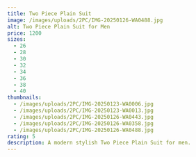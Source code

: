 ```yaml
---
title: Two Piece Plain Suit
image: /images/uploads/2PC/IMG-20250126-WA0488.jpg
alt: Two Piece Plain Suit for Men
price: 1200
sizes:
  - 26
  - 28
  - 30
  - 32
  - 34
  - 36
  - 38
  - 40
thumbnails:
  - /images/uploads/2PC/IMG-20250123-WA0006.jpg
  - /images/uploads/2PC/IMG-20250123-WA0013.jpg
  - /images/uploads/2PC/IMG-20250126-WA0443.jpg
  - /images/uploads/2PC/IMG-20250126-WA0358.jpg
  - /images/uploads/2PC/IMG-20250126-WA0488.jpg
rating: 5
description: A modern stylish Two Piece Plain Suit for men.
---
```

